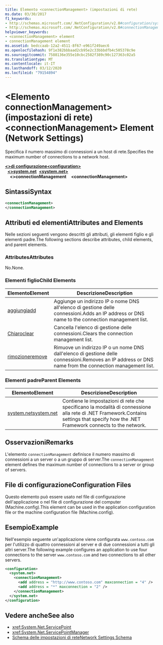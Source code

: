 ```yaml
---
title: Elemento <connectionManagement> (impostazioni di rete)
ms.date: 03/30/2017
f1_keywords:
- http://schemas.microsoft.com/.NetConfiguration/v2.0#configuration/system.net/connectionManagement
- http://schemas.microsoft.com/.NetConfiguration/v2.0#connectionManagement
helpviewer_keywords:
- <connectionManagement> element
- connectionManagement element
ms.assetid: bedccaab-12a2-4511-8f67-e961f249aec6
ms.openlocfilehash: 9f1e382bbbaad2cb95e2c33bbbdfb4c505378c9e
ms.sourcegitcommit: 7588136e355e10cbc2582f389c90c127363c02a5
ms.translationtype: MT
ms.contentlocale: it-IT
ms.lasthandoff: 03/12/2020
ms.locfileid: "79154894"
---
```

# <a name="connectionmanagement-element-network-settings"></a><span data-ttu-id="d197a-102">\<Elemento connectionManagement> (impostazioni di rete)</span><span class="sxs-lookup"><span data-stu-id="d197a-102">\<connectionManagement> Element (Network Settings)</span></span>
<span data-ttu-id="d197a-103">Specifica il numero massimo di connessioni a un host di rete.</span><span class="sxs-lookup"><span data-stu-id="d197a-103">Specifies the maximum number of connections to a network host.</span></span>  

<span data-ttu-id="d197a-104">[**\<>di configurazione**](../configuration-element.md)</span><span class="sxs-lookup"><span data-stu-id="d197a-104">[**\<configuration>**](../configuration-element.md)</span></span>\
<span data-ttu-id="d197a-105">&nbsp;&nbsp;[**\<>system.net**](system-net-element-network-settings.md)</span><span class="sxs-lookup"><span data-stu-id="d197a-105">&nbsp;&nbsp;[**\<system.net>**](system-net-element-network-settings.md)</span></span>\
<span data-ttu-id="d197a-106">&nbsp;&nbsp;&nbsp;&nbsp;**\<>connectionManagement**</span><span class="sxs-lookup"><span data-stu-id="d197a-106">&nbsp;&nbsp;&nbsp;&nbsp;**\<connectionManagement>**</span></span>

## <a name="syntax"></a><span data-ttu-id="d197a-107">Sintassi</span><span class="sxs-lookup"><span data-stu-id="d197a-107">Syntax</span></span>  
  
```xml  
<connectionManagement>
</connectionManagement>  
```  
  
## <a name="attributes-and-elements"></a><span data-ttu-id="d197a-108">Attributi ed elementi</span><span class="sxs-lookup"><span data-stu-id="d197a-108">Attributes and Elements</span></span>  
 <span data-ttu-id="d197a-109">Nelle sezioni seguenti vengono descritti gli attributi, gli elementi figlio e gli elementi padre.</span><span class="sxs-lookup"><span data-stu-id="d197a-109">The following sections describe attributes, child elements, and parent elements.</span></span>  
  
### <a name="attributes"></a><span data-ttu-id="d197a-110">Attributes</span><span class="sxs-lookup"><span data-stu-id="d197a-110">Attributes</span></span>  
 <span data-ttu-id="d197a-111">No.</span><span class="sxs-lookup"><span data-stu-id="d197a-111">None.</span></span>  
  
### <a name="child-elements"></a><span data-ttu-id="d197a-112">Elementi figlio</span><span class="sxs-lookup"><span data-stu-id="d197a-112">Child Elements</span></span>  
  
|<span data-ttu-id="d197a-113">**Elemento**</span><span class="sxs-lookup"><span data-stu-id="d197a-113">**Element**</span></span>|<span data-ttu-id="d197a-114">**Descrizione**</span><span class="sxs-lookup"><span data-stu-id="d197a-114">**Description**</span></span>|  
|-----------------|---------------------|  
|[<span data-ttu-id="d197a-115">aggiungi</span><span class="sxs-lookup"><span data-stu-id="d197a-115">add</span></span>](add-element-for-connectionmanagement-network-settings.md)|<span data-ttu-id="d197a-116">Aggiunge un indirizzo IP o nome DNS all'elenco di gestione delle connessioni.</span><span class="sxs-lookup"><span data-stu-id="d197a-116">Adds an IP address or DNS name to the connection management list.</span></span>|  
|[<span data-ttu-id="d197a-117">Chiaro</span><span class="sxs-lookup"><span data-stu-id="d197a-117">clear</span></span>](clear-element-for-connectionmanagement-network-settings.md)|<span data-ttu-id="d197a-118">Cancella l'elenco di gestione delle connessioni.</span><span class="sxs-lookup"><span data-stu-id="d197a-118">Clears the connection management list.</span></span>|  
|[<span data-ttu-id="d197a-119">rimozione</span><span class="sxs-lookup"><span data-stu-id="d197a-119">remove</span></span>](remove-element-for-connectionmanagement-network-settings.md)|<span data-ttu-id="d197a-120">Rimuove un indirizzo IP o un nome DNS dall'elenco di gestione delle connessioni.</span><span class="sxs-lookup"><span data-stu-id="d197a-120">Removes an IP address or DNS name from the connection management list.</span></span>|  
  
### <a name="parent-elements"></a><span data-ttu-id="d197a-121">Elementi padre</span><span class="sxs-lookup"><span data-stu-id="d197a-121">Parent Elements</span></span>  
  
|<span data-ttu-id="d197a-122">**Elemento**</span><span class="sxs-lookup"><span data-stu-id="d197a-122">**Element**</span></span>|<span data-ttu-id="d197a-123">**Descrizione**</span><span class="sxs-lookup"><span data-stu-id="d197a-123">**Description**</span></span>|  
|-----------------|---------------------|  
|[<span data-ttu-id="d197a-124">system.net</span><span class="sxs-lookup"><span data-stu-id="d197a-124">system.net</span></span>](system-net-element-network-settings.md)|<span data-ttu-id="d197a-125">Contiene le impostazioni di rete che specificano la modalità di connessione alla rete di .NET Framework.</span><span class="sxs-lookup"><span data-stu-id="d197a-125">Contains settings that specify how the .NET Framework connects to the network.</span></span>|  
  
## <a name="remarks"></a><span data-ttu-id="d197a-126">Osservazioni</span><span class="sxs-lookup"><span data-stu-id="d197a-126">Remarks</span></span>  
 <span data-ttu-id="d197a-127">L'elemento `connectionManagement` definisce il numero massimo di connessioni a un server o a un gruppo di server.</span><span class="sxs-lookup"><span data-stu-id="d197a-127">The `connectionManagement` element defines the maximum number of connections to a server or group of servers.</span></span>  
  
## <a name="configuration-files"></a><span data-ttu-id="d197a-128">File di configurazione</span><span class="sxs-lookup"><span data-stu-id="d197a-128">Configuration Files</span></span>  
 <span data-ttu-id="d197a-129">Questo elemento può essere usato nel file di configurazione dell'applicazione o nel file di configurazione del computer (Machine.config).</span><span class="sxs-lookup"><span data-stu-id="d197a-129">This element can be used in the application configuration file or the machine configuration file (Machine.config).</span></span>  
  
## <a name="example"></a><span data-ttu-id="d197a-130">Esempio</span><span class="sxs-lookup"><span data-stu-id="d197a-130">Example</span></span>  
 <span data-ttu-id="d197a-131">Nell'esempio seguente un'applicazione viene configurata `www.contoso.com` per l'utilizzo di quattro connessioni al server e di due connessioni a tutti gli altri server.</span><span class="sxs-lookup"><span data-stu-id="d197a-131">The following example configures an application to use four connections to the server `www.contoso.com` and two connections to all other servers.</span></span>  
  
```xml  
<configuration>  
  <system.net>  
    <connectionManagement>  
      <add address = "http://www.contoso.com" maxconnection = "4" />  
      <add address = "*" maxconnection = "2" />  
    </connectionManagement>  
  </system.net>  
</configuration>  
```  
  
## <a name="see-also"></a><span data-ttu-id="d197a-132">Vedere anche</span><span class="sxs-lookup"><span data-stu-id="d197a-132">See also</span></span>

- <xref:System.Net.ServicePoint>
- <xref:System.Net.ServicePointManager>
- [<span data-ttu-id="d197a-133">Schema delle impostazioni di rete</span><span class="sxs-lookup"><span data-stu-id="d197a-133">Network Settings Schema</span></span>](index.md)
